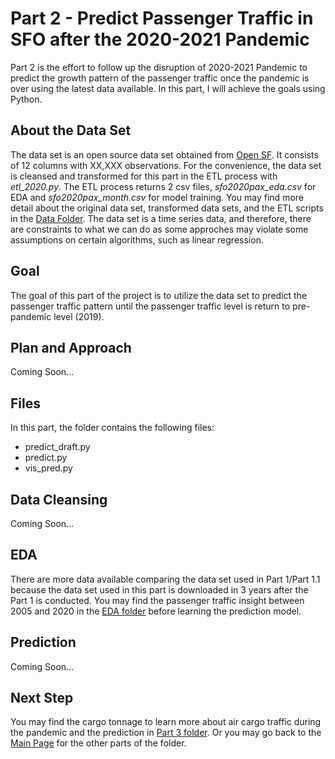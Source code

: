 # Part 2 - Predict Passenger Traffic in SFO after the 2020-2021 Pandemic
Part 2 is the effort to follow up the disruption of 2020-2021 Pandemic to predict the growth pattern of the passenger traffic once the pandemic is over using the latest data available. In this part, I will achieve the goals using Python.

## About the Data Set
The data set is an open source data set obtained from <a href="https://datasf.org/opendata/">Open SF</a>. It consists of 12 columns with XX,XXX observations. For the convenience, the data set is cleansed and transformed for this part in the ETL process with <i>etl_2020.py</i>. The ETL process returns 2 csv files, <i>sfo2020pax_eda.csv</i> for EDA and <i>sfo2020pax_month.csv</i> for model training. You may find more detail about the original data set, transformed data sets, and the ETL scripts in the [Data Folder](../Data). The data set is a time series data, and therefore, there are constraints to what we can do as some approches may violate some assumptions on certain algorithms, such as linear regression.

## Goal
The goal of this part of the project is to utilize the data set to predict the passenger traffic pattern until the passenger traffic level is return to pre-pandemic level (2019).

## Plan and Approach
Coming Soon...

## Files
In this part, the folder contains the following files:
<ul>
	<li>predict_draft.py</li>
	<li>predict.py</li>
	<li>vis_pred.py</li>
</ul>

## Data Cleansing
Coming Soon...

## EDA
There are more data available comparing the data set used in Part 1/Part 1.1 because the data set used in this part is downloaded in 3 years after the Part 1 is conducted. You may find the passenger traffic insight between 2005 and 2020 in the <a href="https://github.com/jacquessham/sfotraffic/tree/master/Part2/EDA">EDA folder</a> before learning the prediction model.

## Prediction
Coming Soon...

## Next Step
You may find the cargo tonnage to learn more about air cargo traffic during the pandemic and the prediction in [Part 3 folder](../Part3). Or you may go back to the [Main Page](../) for the other parts of the folder.